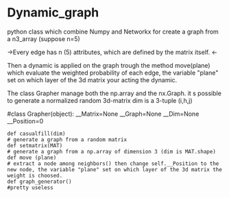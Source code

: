 # Dynamic_graph

python class which combine Numpy and Networkx for create a graph from a n3_array (suppose n=5)

->Every edge has n (5) attributes, which are defined by the matrix itself. <-

Then a dynamic is applied on the graph trough the method move(plane) which evaluate the weighted probability of each edge, the variable "plane" set on which layer of the 3d matrix your acting the dynamic.

The class Grapher manage both the np.array and the nx.Graph.
it s possible to generate a normalized random 3d-matrix
dim is a 3-tuple (i,h,j)

#class Grapher(object):
    __Matrix=None
    __Graph=None
    __Dim=None
    __Position=0
    
    def casualfill(dim) 
    # generate a graph from a random matrix
    def setmatrix(MAT) 
    # generate a graph from a np.array of dimension 3 (dim is MAT.shape)
    def move (plane) 
    # extract a node among neighbors() then change self.__Position to the new node, the variable "plane" set on which layer of the 3d matrix the weight is choosed.
    def graph_generator() 
    #pretty useless

